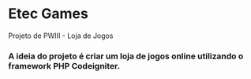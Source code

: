 # Etec Games
Projeto de PWIII - Loja de Jogos

### A ideia do projeto é criar um loja de jogos online utilizando o framework PHP Codeigniter.
